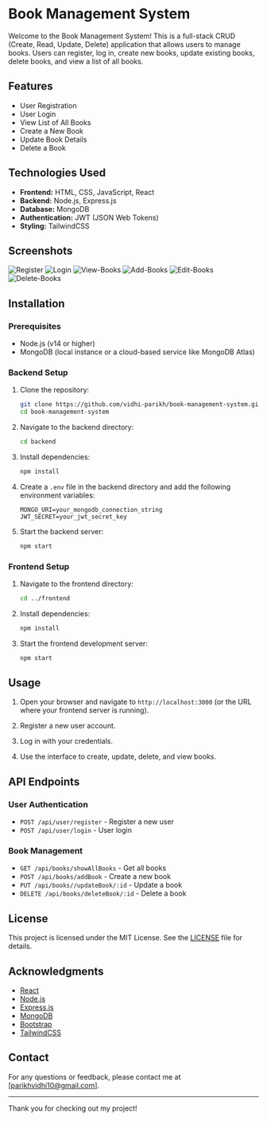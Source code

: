 # Book Management System

Welcome to the Book Management System! This is a full-stack CRUD (Create, Read, Update, Delete) application that allows users to manage books. Users can register, log in, create new books, update existing books, delete books, and view a list of all books.


## Features

- User Registration
- User Login
- View List of All Books
- Create a New Book
- Update Book Details
- Delete a Book

## Technologies Used

- **Frontend:** HTML, CSS, JavaScript, React
- **Backend:** Node.js, Express.js
- **Database:** MongoDB
- **Authentication:** JWT (JSON Web Tokens)
- **Styling:** TailwindCSS

## Screenshots

![Register](https://github.com/vidhi-parikh/book-management-system-frontend/assets/58839364/4aafd835-2d47-45d5-97da-30070d38236f)
![Login](https://github.com/vidhi-parikh/book-management-system-frontend/assets/58839364/11d02b34-3335-470e-95e2-c992e0bc5428)
![View-Books](https://github.com/vidhi-parikh/book-management-system-frontend/assets/58839364/7fdbeb56-d786-4e57-9024-dddb277f8825)
![Add-Books](https://github.com/vidhi-parikh/book-management-system-frontend/assets/58839364/31fa31a0-c0e0-475c-9a8d-a362dc9ca481)
![Edit-Books](https://github.com/vidhi-parikh/book-management-system-frontend/assets/58839364/2e770374-5c5b-47c7-8760-7e2b65474624)
![Delete-Books](https://github.com/vidhi-parikh/book-management-system-frontend/assets/58839364/9c089fd5-ea33-42b7-9fca-81fedae09f02)

## Installation

### Prerequisites

- Node.js (v14 or higher)
- MongoDB (local instance or a cloud-based service like MongoDB Atlas)

### Backend Setup

1. Clone the repository:
    ```sh
    git clone https://github.com/vidhi-parikh/book-management-system.git
    cd book-management-system
    ```

2. Navigate to the backend directory:
    ```sh
    cd backend
    ```

3. Install dependencies:
    ```sh
    npm install
    ```

4. Create a `.env` file in the backend directory and add the following environment variables:
    ```env
    MONGO_URI=your_mongodb_connection_string
    JWT_SECRET=your_jwt_secret_key
    ```

5. Start the backend server:
    ```sh
    npm start
    ```

### Frontend Setup

1. Navigate to the frontend directory:
    ```sh
    cd ../frontend
    ```

2. Install dependencies:
    ```sh
    npm install
    ```

3. Start the frontend development server:
    ```sh
    npm start
    ```

## Usage

1. Open your browser and navigate to `http://localhost:3000` (or the URL where your frontend server is running).

2. Register a new user account.

3. Log in with your credentials.

4. Use the interface to create, update, delete, and view books.

## API Endpoints

### User Authentication

- `POST /api/user/register` - Register a new user
- `POST /api/user/login` - User login

### Book Management

- `GET /api/books/showAllBooks` - Get all books
- `POST /api/books/addBook` - Create a new book
- `PUT /api/books//updateBook/:id` - Update a book
- `DELETE /api/books/deleteBook/:id` - Delete a book

## License

This project is licensed under the MIT License. See the [LICENSE](LICENSE) file for details.

## Acknowledgments

- [React](https://reactjs.org/)
- [Node.js](https://nodejs.org/)
- [Express.js](https://expressjs.com/)
- [MongoDB](https://www.mongodb.com/)
- [Bootstrap](https://getbootstrap.com/)
- [TailwindCSS](https://tailwindcss.com/)

## Contact

For any questions or feedback, please contact me at [parikhvidhi10@gmail.com].

---

Thank you for checking out my project!
